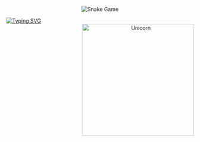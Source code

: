 
<p align="center">
	<img src="https://github.com/kiyoshishadow/kiyoshishadow/blob/output/github-contribution-grid-snake.svg?" alt="Snake Game"/>
</p>
<a href="https://git.io/typing-svg"><img src="https://readme-typing-svg.demolab.com?font=MV+Boli&size=40&pause=1000&color=F700E9&width=435&lines=Kiyoshishadow" alt="Typing SVG" /></a>
<div align="center">
<img align="right" width=300px alt="Unicorn" src="https://c.tenor.com/GN73MKBawZYAAAAi/busy-cute.gif" />
